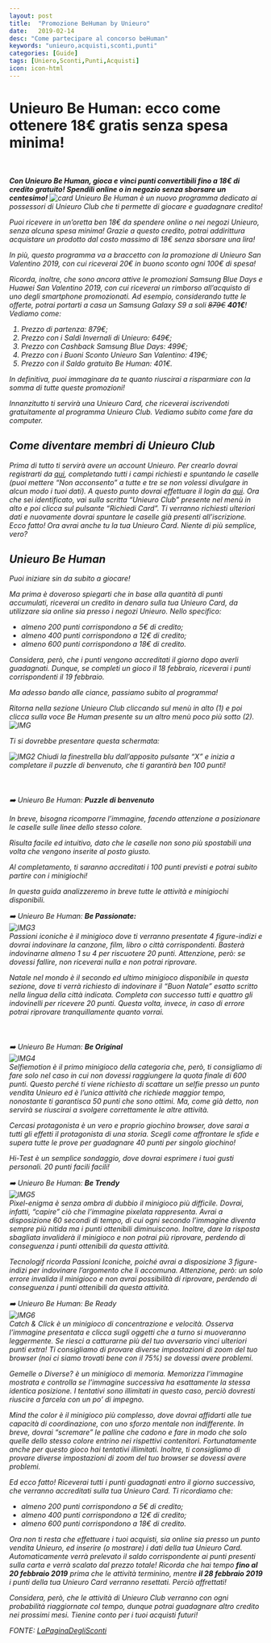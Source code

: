 ```yaml
---
layout: post
title:  "Promozione BeHuman by Unieuro"
date:   2019-02-14
desc: "Come partecipare al concorso beHuman"
keywords: "unieuro,acquisti,sconti,punti"
categories: [Guide]
tags: [Uniero,Sconti,Punti,Acquisti]
icon: icon-html
---
```


**<p><h1>Unieuro Be Human: ecco come ottenere 18€ gratis senza spesa minima!</h1></p>** <br>
**<p><i>Con Unieuro Be Human, gioca e vinci punti convertibili fino a 18€ di credito gratuito! Spendili online o in negozio senza sborsare un centesimo!<i>**
![card](https://www.lapaginadeglisconti.it/wp-content/uploads/2019/02/unieuro-be-human-card-1024x537.png)
Unieuro Be Human è un nuovo programma dedicato ai possessori di Unieuro Club che ti permette di giocare e guadagnare credito!

Puoi ricevere in un’oretta ben 18€ da spendere online o nei negozi Unieuro, senza alcuna spesa minima!
Grazie a questo credito, potrai addirittura acquistare un prodotto dal costo massimo di 18€ senza sborsare una lira!

In più, questo programma va a braccetto con la promozione di Unieuro San Valentino 2019, con cui riceverai 20€ in buono sconto ogni 100€ di spesa!

Ricorda, inoltre, che sono ancora attive le promozioni Samsung Blue Days e Huawei San Valentino 2019, con cui riceverai un rimborso all’acquisto di uno degli smartphone promozionati.
Ad esempio, considerando tutte le offerte, potrai portarti a casa un Samsung Galaxy S9 a soli <del><em>879€</em></del> <strong>401€</strong>! Vediamo come:
1) Prezzo di partenza: 879€;
2) Prezzo con i Saldi Invernali di Unieuro: 649€;
3) Prezzo con Cashback Samsung Blue Days: 499€;
4) Prezzo con i Buoni Sconto Unieuro San Valentino: 419€;
5) Prezzo con il Saldo gratuito Be Human: 401€.

In definitiva, puoi immaginare da te quanto riuscirai a risparmiare con la somma di tutte queste promozioni!

Innanzitutto ti servirà una Unieuro Card, che riceverai iscrivendoti gratuitamente al programma Unieuro Club. Vediamo subito come fare da computer.

## Come diventare membri di Unieuro Club
Prima di tutto ti servirà avere un account Unieuro.
Per crearlo dovrai registrarti da [qui](https://www.unieuro.it/online/register), completando tutti i campi richiesti e spuntando le caselle (puoi mettere “Non acconsento” a tutte e tre se non volessi divulgare in alcun modo i tuoi dati).
A questo punto dovrai effettuare il login da [qui](https://www.unieuro.it/online/login).
Ora che sei identificato, vai sulla scritta “Unieuro Club” presente nel menù in alto e poi clicca sul pulsante “Richiedi Card”. Ti verranno richiesti ulteriori dati e nuovamente dovrai spuntare le caselle già presenti all’iscrizione.
Ecco fatto! Ora avrai anche tu la tua Unieuro Card. Niente di più semplice, vero?

## Unieuro Be Human
Puoi iniziare sin da subito a giocare!

Ma prima è doveroso spiegarti che in base alla quantità di punti accumulati, riceverai un credito in denaro sulla tua Unieuro Card, da utilizzare sia online sia presso i negozi Unieuro. Nello specifico:
- almeno 200 punti corrispondono a 5€ di credito;
- almeno 400 punti corrispondono a 12€ di credito;
- almeno 600 punti corrispondono a 18€ di credito.

Considera, però, che i punti vengono accreditati il giorno dopo averli guadagnati. Dunque, se completi un gioco il 18 febbraio, riceverai i punti corrispondenti il 19 febbraio.

Ma adesso bando alle ciance, passiamo subito al programma!

Ritorna nella sezione Unieuro Club cliccando sul menù in alto (1) e poi clicca sulla voce Be Human presente su un altro menù poco più sotto (2).
![IMG](https://www.lapaginadeglisconti.it/wp-content/uploads/2019/02/unieuro-be-human-1024x432.png)

Ti si dovrebbe presentare questa schermata:

![IMG2](https://www.lapaginadeglisconti.it/wp-content/uploads/2019/02/unieuro-be-human-home-1024x434.png)
Chiudi la finestrella blu dall’apposito pulsante “X” e inizia a completare il puzzle di benvenuto, che ti garantirà ben 100 punti!
<br>
<br>
<br>
<br>
➡️ Unieuro Be Human: <strong>Puzzle di benvenuto</strong>

In breve, bisogna ricomporre l’immagine, facendo attenzione a posizionare le caselle sulle linee dello stesso colore.

Risulta facile ed intuitivo, dato che le caselle non sono più spostabili una volta che vengono inserite al posto giusto.

Al completamento, ti saranno accreditati i 100 punti previsti e potrai subito partire con i minigiochi!

In questa guida analizzeremo in breve tutte le attività e minigiochi disponibili.

➡️ Unieuro Be Human: <strong>Be Passionate:</strong><br>
![IMG3](https://www.lapaginadeglisconti.it/wp-content/uploads/2019/02/be-passionate-unieuro-be-human.png)<br>
Passioni iconiche è il minigioco dove ti verranno presentate 4 figure-indizi e dovrai indovinare la canzone, film, libro o città corrispondenti. Basterà indovinarne almeno 1 su 4 per riscuotere 20 punti.
Attenzione, però: se dovessi fallire, non riceverai nulla e non potrai riprovare.

Natale nel mondo è il secondo ed ultimo minigioco disponibile in questa sezione, dove ti verrà richiesto di indovinare il “Buon Natale” esatto scritto nella lingua della città indicata. Completa con successo tutti e quattro gli indovinelli per ricevere 20 punti.
Questa volta, invece, in caso di errore potrai riprovare tranquillamente quanto vorrai.
<br>
<br>
<br>
<br>
➡️ Unieuro Be Human: <strong>Be Original</strong><br>
![IMG4](https://www.lapaginadeglisconti.it/wp-content/uploads/2019/02/be-original-unieuro-be-human.png)<br>
Selfiemotion è il primo minigioco della categoria che, però, ti consigliamo di fare solo nel caso in cui non dovessi raggiungere la quota finale di 600 punti. Questo perché ti viene richiesto di scattare un selfie presso un punto vendita Unieuro ed è l’unica attività che richiede maggior tempo, nonostante ti garantisca 50 punti che sono ottimi. Ma, come già detto, non servirà se riuscirai a svolgere correttamente le altre attività.

Cercasi protagonista è un vero e proprio giochino browser, dove sarai a tutti gli effetti il protagonista di una storia. Scegli come affrontare le sfide e supera tutte le prove per guadagnare 40 punti per singolo giochino!

Hi-Test è un semplice sondaggio, dove dovrai esprimere i tuoi gusti personali. 20 punti facili facili!

➡️ Unieuro Be Human: <strong>Be Trendy</strong><br>
![IMG5](https://www.lapaginadeglisconti.it/wp-content/uploads/2019/02/be-trendy-unieuro-be-human.png)<br>
Pixel-enigma è senza ombra di dubbio il minigioco più difficile. Dovrai, infatti, “capire” ciò che l’immagine pixelata rappresenta. Avrai a disposizione 60 secondi di tempo, di cui ogni secondo l’immagine diventa sempre più nitida ma i punti ottenibili diminuiscono.
Inoltre, dare la risposta sbagliata invaliderà il minigioco e non potrai più riprovare, perdendo di conseguenza i punti ottenibili da questa attività.

Tecnologif ricorda Passioni Iconiche, poiché avrai a disposizione 3 figure-indizi per indovinare l’argomento che li accomuna.
Attenzione, però: un solo errore invalida il minigioco e non avrai possibilità di riprovare, perdendo di conseguenza i punti ottenibili da questa attività.

➡️ Unieuro Be Human: Be Ready <br>
![IMG6](https://www.lapaginadeglisconti.it/wp-content/uploads/2019/02/be-ready-unieuro-be-human.png)<br>
Catch & Click è un minigioco di concentrazione e velocità. Osserva l’immagine presentata e clicca sugli oggetti che a turno si muoveranno leggermente. Se riesci a catturarne più del tuo avversario vinci ulteriori punti extra!
Ti consigliamo di provare diverse impostazioni di zoom del tuo browser (noi ci siamo trovati bene con il 75%) se dovessi avere problemi.

Gemelle o Diverse? è un minigioco di memoria. Memorizza l’immagine mostrata e controlla se l’immagine successiva ha esattamente la stessa identica posizione.
I tentativi sono illimitati in questo caso, perciò dovresti riuscire a farcela con un po’ di impegno.

Mind the color è il minigioco più complesso, dove dovrai affidarti alle tue capacità di coordinazione, con uno sforzo mentale non indifferente. In breve, dovrai “scremare” le palline che cadono e fare in modo che solo quelle dello stesso colore entrino nei rispettivi contenitori.
Fortunatamente anche per questo gioco hai tentativi illimitati. Inoltre, ti consigliamo di provare diverse impostazioni di zoom del tuo browser se dovessi avere problemi.

Ed ecco fatto! Riceverai tutti i punti guadagnati entro il giorno successivo, che verranno accreditati sulla tua Unieuro Card. Ti ricordiamo che:
- almeno 200 punti corrispondono a 5€ di credito;
- almeno 400 punti corrispondono a 12€ di credito;
- almeno 600 punti corrispondono a 18€ di credito.

Ora non ti resta che effettuare i tuoi acquisti, sia online sia presso un punto vendita Unieuro, ed inserire (o mostrare) i dati della tua Unieuro Card. Automaticamente verrà prelevato il saldo corrispondente ai punti presenti sulla carta e verrà scalato dal prezzo totale!
Ricorda che hai tempo <strong>fino al 20 febbraio 2019</strong> prima che le attività terminino, mentre <strong>il 28 febbraio 2019</strong> i punti della tua Unieuro Card verranno resettati. Perciò affrettati!

Considera, però, che le attività di Unieuro Club verranno con ogni probabilità riaggiornate col tempo, dunque potrai guadagnare altro credito nei prossimi mesi. Tienine conto per i tuoi acquisti futuri!

FONTE: [LaPaginaDegliSconti](https://www.lapaginadeglisconti.it/unieuro-be-human/)
